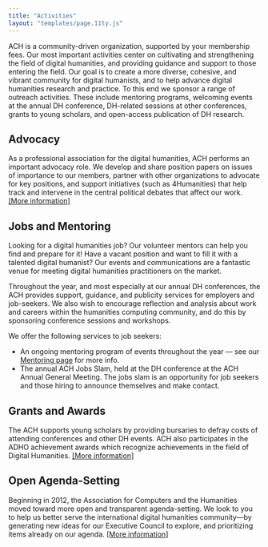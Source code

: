 ```yaml
---
title: "Activities"
layout: "templates/page.11ty.js"
---
```

ACH is a community-driven organization, supported by your membership fees. Our most important activities center on cultivating and strengthening the field of digital humanities, and providing guidance and support to those entering the field. Our goal is to create a more diverse, cohesive, and vibrant community for digital humanists, and to help advance digital humanities research and practice. To this end we sponsor a range of outreach activities. These include mentoring programs, welcoming events at the annual DH conference, DH-related sessions at other conferences, grants to young scholars, and open-access publication of DH research.


## Advocacy

As a professional association for the digital humanities, ACH performs an important advocacy role. We develop and share position papers on issues of importance to our members, partner with other organizations to advocate for key positions, and support initiatives (such as 4Humanities) that help track and intervene in the central political debates that affect our work. [\[More information\]](/activities/advocacy/)


## Jobs and Mentoring

Looking for a digital humanities job? Our volunteer mentors can help you find and prepare for it! Have a vacant position and want to fill it with a talented digital humanist? Our events and communications are a fantastic venue for meeting digital humanities practitioners on the market.

Throughout the year, and most especially at our annual DH conferences, the ACH provides support, guidance, and publicity services for employers and job-seekers. We also wish to encourage reflection and analysis about work and careers within the humanities computing community, and do this by sponsoring conference sessions and workshops.

We offer the following services to job seekers:

- An ongoing mentoring program of events throughout the year — see our [Mentoring page](/activities/mentoring/) for more info.
- The annual ACH Jobs Slam, held at the DH conference at the ACH Annual General Meeting. The jobs slam is an opportunity for job seekers and those hiring to announce themselves and make contact.


## Grants and Awards

The ACH supports young scholars by providing bursaries to defray costs of attending conferences and other DH events. ACH also participates in the ADHO achievement awards which recognize achievements in the field of Digital Humanities. [\[More information\]](/activities/grants-and-awards)


## Open Agenda-Setting

Beginning in 2012, the Association for Computers and the Humanities moved toward more open and transparent agenda-setting. We look to you to help us better serve the international digital humanities community—by generating new ideas for our Executive Council to explore, and prioritizing items already on our agenda. [\[More information\]](/news/2012/04/open-agenda-setting-2012)
